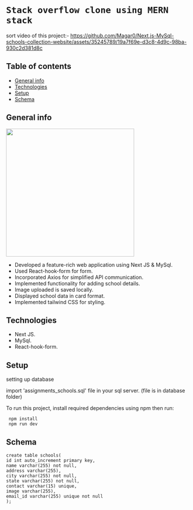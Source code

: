 # `Stack overflow clone using MERN stack`

sort video of this project:-
https://github.com/Magar0/Next.js-MySql-schools-collection-website/assets/35245789/19a7f69e-d3c8-4d9c-98ba-930c2d381d8c
 
## Table of contents
* [General info](#general-info)
* [Technologies](#technologies)
* [Setup](#setup)
* [Schema](#schema)

## General info
<img src="https://github.com/Magar0/Next.js-MySql-schools-collection-website/assets/35245789/429ce622-69a9-4556-924c-e27f2fa87eeb" height="350" >

* Developed a feature-rich web application using Next JS & MySql.
* Used React-hook-form for form.
* Incorporated Axios for simplified API communication.
* Implemented functionality for adding school details.
* Image uploaded is saved locally.
* Displayed school data in card format.
* Implemented tailwind CSS for styling.

## Technologies
* Next JS.
* MySql.
* React-hook-form.
	
## Setup

setting up database

import 'assignments_schools.sql' file in your sql server. (file is in database folder)

To run this project, install required dependencies using npm then run:
```
 npm install
 npm run dev
```
## Schema
```
create table schools(
id int auto_increment primary key,
name varchar(255) not null,
address varchar(255),
city varchar(255) not null,
state varchar(255) not null,
contact varchar(15) unique,
image varchar(255),
email_id varchar(255) unique not null
);
```
